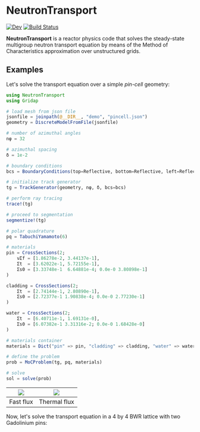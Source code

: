 # NeutronTransport

[![Dev](https://img.shields.io/badge/docs-dev-blue.svg)](https://rvignolo.github.io/NeutronTransport.jl/dev/)
[![Build Status](https://github.com/rvignolo/NeutronTransport.jl/workflows/CI/badge.svg)](https://github.com/rvignolo/NeutronTransport.jl/actions)

**NeutronTransport** is a reactor physics code that solves the steady-state multigroup neutron transport equation by means of the Method of Characteristics approximation over unstructured grids.

## Examples

Let's solve the transport equation over a simple *pin-cell* geometry:

```julia
using NeutronTransport
using Gridap

# load mesh from json file
jsonfile = joinpath(@__DIR__, "demo", "pincell.json")
geometry = DiscreteModelFromFile(jsonfile)

# number of azimuthal angles
nφ = 32

# azimuthal spacing
δ = 1e-2

# boundary conditions
bcs = BoundaryConditions(top=Reflective, bottom=Reflective, left=Reflective, right=Reflective)

# initialize track generator
tg = TrackGenerator(geometry, nφ, δ, bcs=bcs)

# perform ray tracing
trace!(tg)

# proceed to segmentation
segmentize!(tg)

# polar quadrature
pq = TabuchiYamamoto(6)

# materials
pin = CrossSections(2;
    νΣf = [1.86278e-2, 3.44137e-1],
    Σt  = [3.62022e-1, 5.72155e-1],
    Σs0 = [3.33748e-1  6.64881e-4; 0.0e-0 3.80898e-1]
)

cladding = CrossSections(2;
    Σt  = [2.74144e-1, 2.80890e-1],
    Σs0 = [2.72377e-1 1.90838e-4; 0.0e-0 2.77230e-1]
)

water = CrossSections(2;
    Σt  = [6.40711e-1, 1.69131e-0],
    Σs0 = [6.07382e-1 3.31316e-2; 0.0e-0 1.68428e-0]
)

# materials container
materials = Dict("pin" => pin, "cladding" => cladding, "water" => water)

# define the problem
prob = MoCProblem(tg, pq, materials)

# solve
sol = solve(prob)
```

| ![](https://github.com/rvignolo/NeutronTransport.jl/blob/main/demo/pincell-fast.png)  |  ![](https://github.com/rvignolo/NeutronTransport.jl/blob/main/demo/pincell-thermal.png) |
|:-------------:|:-------------:|
| Fast flux | Thermal flux |

Now, let's solve the transport equation in a 4 by 4 BWR lattice with two Gadolinium pins:
